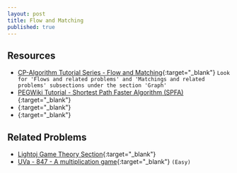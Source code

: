```yaml
---
layout: post
title: Flow and Matching
published: true
---
```


## Resources
- [CP-Algorithm Tutorial Series - Flow and Matching](https://cp-algorithms.com/){:target="\_blank"} `Look for 'Flows and related problems' and 'Matchings and related problems' subsections under the section 'Graph' `
- [PEGWiki Tutorial - Shortest Path Faster Algorithm (SPFA)](https://wcipeg.com/wiki/Shortest_Path_Faster_Algorithm){:target="\_blank"}
- [](){:target="\_blank"} 
- [](){:target="\_blank"} 

## Related Problems

- [Lightoj Game Theory Section](http://lightoj.com/volume_problemcategory.php?main_category=Game%20Theory){:target="\_blank"}
- [UVa - 847 - A multiplication game](https://onlinejudge.org/external/8/847.pdf){:target="\_blank"} `(Easy)`
